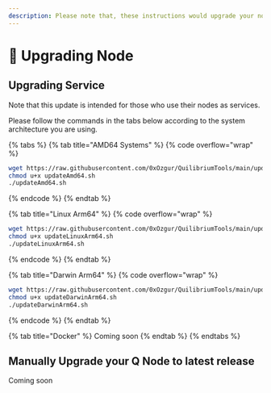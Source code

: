 ```yaml
---
description: Please note that, these instructions would upgrade your node to V1.4.18
---
```


# 📀 Upgrading Node

## Upgrading Service

Note that this update is intended for those who use their nodes as services.

Please follow the commands in the tabs below according to the system architecture you are using.

{% tabs %}
{% tab title="AMD64 Systems" %}
{% code overflow="wrap" %}
```bash
wget https://raw.githubusercontent.com/0xOzgur/QuilibriumTools/main/updateAmd64.sh 
chmod u+x updateAmd64.sh
./updateAmd64.sh
```
{% endcode %}
{% endtab %}

{% tab title="Linux Arm64" %}
{% code overflow="wrap" %}
```bash
wget https://raw.githubusercontent.com/0xOzgur/QuilibriumTools/main/updateLinuxArm64.sh
chmod u+x updateLinuxArm64.sh
./updateLinuxArm64.sh
```
{% endcode %}
{% endtab %}

{% tab title="Darwin Arm64" %}
{% code overflow="wrap" %}
```bash
wget https://raw.githubusercontent.com/0xOzgur/QuilibriumTools/main/updateDarwinArm64.sh
chmod u+x updateDarwinArm64.sh
./updateDarwinArm64.sh
```
{% endcode %}
{% endtab %}

{% tab title="Docker" %}
Coming soon
{% endtab %}
{% endtabs %}

## Manually Upgrade your Q Node to latest release

Coming soon
